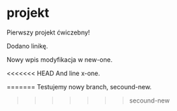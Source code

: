# projekt
Pierwszy projekt ćwiczebny!

Dodano linikę.

Nowy wpis modyfikacja w new-one.

<<<<<<< HEAD
And line x-one.

=======
Testujemy nowy branch, secound-new.
>>>>>>> secound-new

